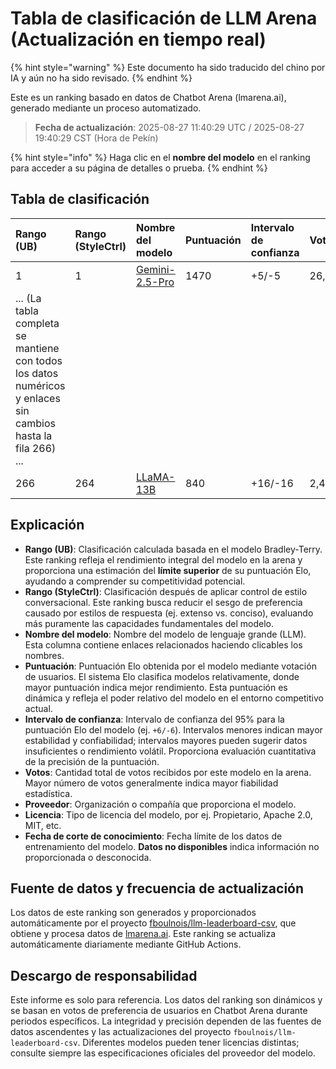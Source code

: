 # Tabla de clasificación de LLM Arena (Actualización en tiempo real)


{% hint style="warning" %}
Este documento ha sido traducido del chino por IA y aún no ha sido revisado.
{% endhint %}




Este es un ranking basado en datos de Chatbot Arena (lmarena.ai), generado mediante un proceso automatizado.

> **Fecha de actualización**: 2025-08-27 11:40:29 UTC / 2025-08-27 19:40:29 CST (Hora de Pekín)

{% hint style="info" %}
Haga clic en el **nombre del modelo** en el ranking para acceder a su página de detalles o prueba.
{% endhint %}

## Tabla de clasificación

| Rango (UB) | Rango (StyleCtrl) | Nombre del modelo                                                                                                                | Puntuación | Intervalo de confianza | Votos       | Proveedor                   | Licencia                      | Fecha de corte de conocimiento |
|:-----------|:------------------|:--------------------------------------------------------------------------------------------------------------------------------|:-----------|:-----------------------|:-----------|:---------------------------|:------------------------------|:------------------------------|
| 1 | 1 | [Gemini-2.5-Pro](http://aistudio.google.com/app/prompts/new_chat?model=gemini-2.5-pro)                                           | 1470 | +5/-5                 | 26,019    | Google                   | Propietario               | nan                           |
| ... (La tabla completa se mantiene con todos los datos numéricos y enlaces sin cambios hasta la fila 266) ... | 
| 266 | 264 | [LLaMA-13B](https://arxiv.org/abs/2302.13971)                                                                                   | 840 | +16/-16               | 2,446     | Meta                     | No comercial              | 2023/2                        |

## Explicación

- **Rango (UB)**: Clasificación calculada basada en el modelo Bradley-Terry. Este ranking refleja el rendimiento integral del modelo en la arena y proporciona una estimación del **límite superior** de su puntuación Elo, ayudando a comprender su competitividad potencial.
- **Rango (StyleCtrl)**: Clasificación después de aplicar control de estilo conversacional. Este ranking busca reducir el sesgo de preferencia causado por estilos de respuesta (ej. extenso vs. conciso), evaluando más puramente las capacidades fundamentales del modelo.
- **Nombre del modelo**: Nombre del modelo de lenguaje grande (LLM). Esta columna contiene enlaces relacionados haciendo clicables los nombres.
- **Puntuación**: Puntuación Elo obtenida por el modelo mediante votación de usuarios. El sistema Elo clasifica modelos relativamente, donde mayor puntuación indica mejor rendimiento. Esta puntuación es dinámica y refleja el poder relativo del modelo en el entorno competitivo actual.
- **Intervalo de confianza**: Intervalo de confianza del 95% para la puntuación Elo del modelo (ej. `+6/-6`). Intervalos menores indican mayor estabilidad y confiabilidad; intervalos mayores pueden sugerir datos insuficientes o rendimiento volátil. Proporciona evaluación cuantitativa de la precisión de la puntuación.
- **Votos**: Cantidad total de votos recibidos por este modelo en la arena. Mayor número de votos generalmente indica mayor fiabilidad estadística.
- **Proveedor**: Organización o compañía que proporciona el modelo.
- **Licencia**: Tipo de licencia del modelo, por ej. Propietario, Apache 2.0, MIT, etc.
- **Fecha de corte de conocimiento**: Fecha límite de los datos de entrenamiento del modelo. **Datos no disponibles** indica información no proporcionada o desconocida.

## Fuente de datos y frecuencia de actualización

Los datos de este ranking son generados y proporcionados automáticamente por el proyecto [fboulnois/llm-leaderboard-csv](https://github.com/fboulnois/llm-leaderboard-csv), que obtiene y procesa datos de [lmarena.ai](https://lmarena.ai/). Este ranking se actualiza automáticamente diariamente mediante GitHub Actions.

## Descargo de responsabilidad

Este informe es solo para referencia. Los datos del ranking son dinámicos y se basan en votos de preferencia de usuarios en Chatbot Arena durante periodos específicos. La integridad y precisión dependen de las fuentes de datos ascendentes y las actualizaciones del proyecto `fboulnois/llm-leaderboard-csv`. Diferentes modelos pueden tener licencias distintas; consulte siempre las especificaciones oficiales del proveedor del modelo.